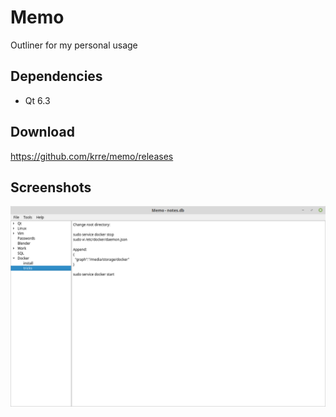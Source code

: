 # Memo
Outliner for my personal usage

## Dependencies
- Qt 6.3

## Download
https://github.com/krre/memo/releases

## Screenshots
![Screenshot](/images/screenshot-1.png?raw=true)
